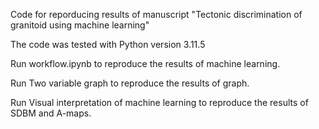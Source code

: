Code for reporducing results of manuscript "Tectonic discrimination of granitoid using machine learning"

The code was tested with Python version 3.11.5

Run workflow.ipynb to reproduce the results of machine learning.

Run Two variable graph to reproduce the results of graph.

Run Visual interpretation of machine learning to reproduce the results of SDBM and A-maps.
